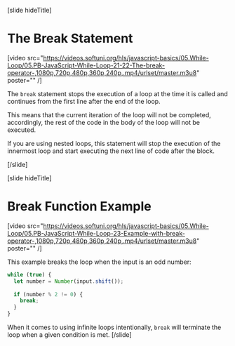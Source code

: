 [slide hideTitle]
# The Break Statement

[video src="https://videos.softuni.org/hls/javascript-basics/05.While-Loop/05.PB-JavaScript-While-Loop-21-22-The-break-operator-,1080p,720p,480p,360p,240p,.mp4/urlset/master.m3u8" poster="" /]


The `break` statement stops the execution of a loop at the time it is called and continues from the first line after the end of the loop.

This means that the current iteration of the loop will not be completed, accordingly, the rest of the code in the body of the loop will not be executed.

If you are using nested loops, this statement will stop the execution of the innermost loop and start executing the next line of code after the block.

[/slide]


[slide hideTitle]


# Break Function Example

[video src="https://videos.softuni.org/hls/javascript-basics/05.While-Loop/05.PB-JavaScript-While-Loop-23-Example-with-break-operator-,1080p,720p,480p,360p,240p,.mp4/urlset/master.m3u8" poster="" /]

This example breaks the loop when the input is an odd number:
```js
while (true) {
  let number = Number(input.shift());
  
  if (number % 2 != 0) {
    break;
  }
}
```

When it comes to using infinite loops intentionally, `break` will terminate the loop when a given condition is met.
[/slide]
